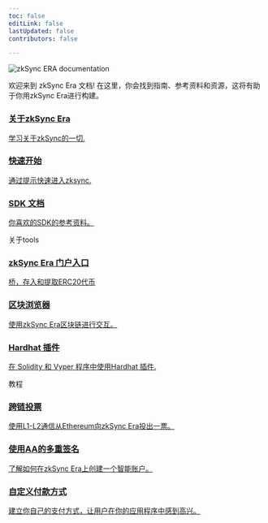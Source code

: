 ```yaml
---
toc: false
editLink: false
lastUpdated: false
contributors: false

---
```


<div>
   <div >
      <div class="landing">
         <div>
         <div class="hero-img">
            <img  src="/logo.svg" 
                  alt="zkSync ERA documentation"
            >
         </div>
         <p class="intro-text">欢迎来到 zkSync Era 文档! 在这里，你会找到指南、参考资料和资源，这将有助于你用zkSync Era进行构建。</p>
         </div>
      </div>
   </div>
</div>
<section>
  <div class="card-container">
    <a href="./dev/fundamentals/zkSync.html" class="card">
      <div class="content">
        <h3>关于zkSync Era</h3>
        <p>学习关于zkSync的一切. </p>
      </div>
    </a>
    <a href="./dev/building-on-zksync/hello-world.html" class="card">
      <div class="content">
        <h3>快速开始</h3>
        <p>通过提示快速进入zksync.</p>
      </div>
    </a>
    <a href="./api/" class="card">
      <div class="content">
        <h3>SDK 文档</h3>
        <p>你喜欢的SDK的参考资料。</p>
      </div>
    </a>
  </div>
</section>
<div class="cards-heading">
   <span class="title-section">关于tools</span>
</div>
<section>
  <div class="card-container">
   <a href="https://portal.zksync.io/bridge" class="card">
      <div class="content">
        <h3>zkSync Era 门户入口</h3>
        <p>桥，存入和提取ERC20代币</p>
      </div>
   </a>
   <a href="./api/tools/block-explorer/intro.html" class="card">
      <div class="content">
        <h3>区块浏览器</h3>
        <p>使用zkSync Era区块链进行交互。 </p>
      </div>
   </a>
   <a href="./api/hardhat/getting-started.html" class="card">
         <div class="content">
            <h3>Hardhat 插件</h3>
            <p>在 Solidity 和 Vyper 程序中使用Hardhat 插件. </p>
         </div>
      </a>
  </div>
</section>
<div class="cards-heading">
   <span class="title-section">教程</span>
</div>
<section>
  <div class="card-container">
   <a href="./dev/tutorials/cross-chain-tutorial.html" class="card">
      <div class="content">
        <h3>跨链投票</h3>
        <p>使用L1-L2通信从Ethereum向zkSync Era投出一票。</p>
      </div>
   </a>
   <a href="./dev/tutorials/custom-aa-tutorial.html" class="card">
      <div class="content">
        <h3>使用AA的多重签名</h3>
        <p>了解如何在zkSync Era上创建一个智能账户。</p>
      </div>
   </a>
   <a href="./dev/tutorials/custom-paymaster-tutorial.html" class="card">
         <div class="content">
            <h3>自定义付款方式</h3>
            <p>建立你自己的支付方式，让用户在你的应用程序中感到高兴。</p>
         </div>
      </a>
  </div>
</section>